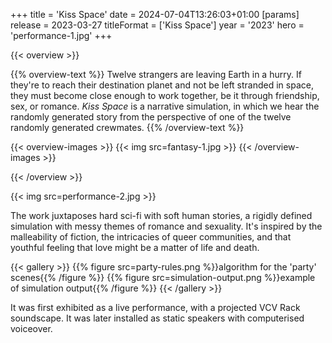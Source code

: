 +++
title = 'Kiss Space'
date = 2024-07-04T13:26:03+01:00
[params]
    release = 2023-03-27
    titleFormat = ['Kiss Space']
    year = '2023'
    hero = 'performance-1.jpg'
+++

{{< overview >}}

{{% overview-text %}}
Twelve strangers are leaving Earth in a hurry. If they're to reach their destination planet and not be left stranded in space, they must become close enough to work together, be it through friendship, sex, or romance. _Kiss Space_ is a narrative simulation, in which we hear the randomly generated story from the perspective of one of the twelve randomly generated crewmates.
{{% /overview-text %}}

{{< overview-images >}}
{{< img src=fantasy-1.jpg >}}
{{< /overview-images >}}

{{< /overview >}}

{{< img src=performance-2.jpg >}}

The work juxtaposes hard sci-fi with soft human stories, a rigidly defined simulation with messy themes of romance and sexuality. It's inspired by the malleability of fiction, the intricacies of queer communities, and that youthful feeling that love might be a matter of life and death.

{{< gallery >}}
{{% figure src=party-rules.png %}}algorithm for the 'party' scenes{{% /figure %}}
{{% figure src=simulation-output.png %}}example of simulation output{{% /figure %}}
{{< /gallery >}}

It was first exhibited as a live performance, with a projected VCV Rack soundscape. It was later installed as static speakers with computerised voiceover.

